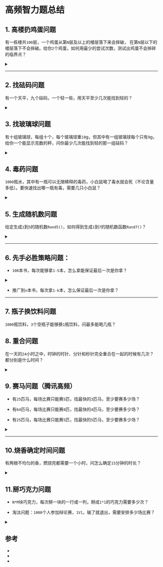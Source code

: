# 高频智力题总结

## 1. 高楼扔鸡蛋问题
有一栋楼共`100`层，一个鸡蛋从第`N`层及以上的楼层落下来会摔破， 在第`N`层以下的楼层落下不会摔破。给你`2`个鸡蛋，如何用最少的尝试次数，测试出鸡蛋不会摔碎的临界点？

<details class="detail">
<summary class="title"><span class="d-marker">&nbsp;</span></summary>

**<summary>**
首先要说明的是这道题你要是一上来就说出正确答案，那说明你的智商不是超过160就是你做过这题。

所以建议你循序渐进的回答，一上来就说最优解可能结果不会让面试官满意。

**1. 暴力法**

从`1`到`100`，一层一层试。在最坏情况下，这个方法需要扔`100`次。
这个办法太蠢了，完全用不上两个鸡蛋这个条件，不建议回答这个方法。


**2. 二分法**

采用类似于二分查找的方法，把鸡蛋从一半楼层（`50`层）往下扔。

- 如果第一枚鸡蛋，在`50`层碎了，第二枚鸡蛋，就从第`1`层开始扔，一层一层增长，一直扔到第`49`层。

- 如果第一枚鸡蛋在`50`层没碎，则继续使用二分法，在剩余楼层的一半（`75`层）往下扔......

这个方法在最坏情况下，需要尝试`50`次。

**3. 均匀法**

如何让第一枚鸡蛋和第二枚鸡蛋的尝试次数，尽可能均衡呢？

很简单，做一个平方根运算，`100`的平方根是`10`。

因此，我们尝试每`10`层扔一次，第一次从`10`层扔，第二次从`20`层扔，第三次从`30`层......一直扔到`100`层。

这样的最好情况是在第`10`层碎掉，尝试次数为 `1 + 9 = 10`次。

最坏的情况是在第`100`层碎掉，尝试次数为 `10 + 9 = 19`次。

不过，这里有一个小小的优化点，我们可以从`15`层开始扔，接下来从`25`层、`35`层扔......一直到`95`层。

这样最坏情况是在第`95`层碎掉，尝试次数为 `9 + 9 = 18`次。

**4. 最优解法**

最优解法是反向思考的经典：如果最优解法在最坏情况下需要扔`X`次，那第一次在第几层扔最好呢？

**答案是：从`X`层扔**

假设最优的尝试次数的`x`次，为什么第一次扔就要选择第`x`层呢？

这里的解释会有些烧脑，请小伙伴们坐稳扶好：

**- 假设第一次扔在第`x+1`层：**

如果第一个鸡蛋碎了，那么第二个鸡蛋只能从第1层开始一层一层扔，一直扔到第x层。

这样一来，我们总共尝试了`x+1`次，和假设尝试`x`次相悖。由此可见，第一次扔的楼层必须小于`x+1`层。

**- 假设第一次扔在第`x-1`层：**

如果第一个鸡蛋碎了，那么第二个鸡蛋只能从第`1`层开始一层一层扔，一直扔到第`x-2`层。

这样一来，我们总共尝试了`x-2+1 = x-1`次，虽然没有超出假设次数，但似乎有些过于保守。

**- 假设第一次扔在第`x`层：**

如果第一个鸡蛋碎了，那么第二个鸡蛋只能从第`1`层开始一层一层扔，一直扔到第`x-1`层。

这样一来，我们总共尝试了`x-1+1 = x`次，刚刚好没有超出假设次数。

因此，要想尽量楼层跨度大一些，又要保证不超过假设的尝试次数x，那么第一次扔鸡蛋的最优选择就是第`x`层。

那么算最坏情况，第二次你只剩下`x-1`次机会，按照上面的说法，你第二次尝试的位置必然是`X +（X-1）`；

以此类推我们可得：

`x + (x-1) + (x-2) + ... + 1 = 100`

这个方程不难理解：

左边的多项式是各次扔鸡蛋的楼层跨度之和。由于假设尝试`x`次，所以这个多项式共有`x`项。

右边是总的楼层数`100`。

下面我们来解这个方程：

`x + (x-1) + (x-2) + ... + 1 = 100`  转化为 `(x+1)*x/2 = 100`

最终x向上取整，得到 `x = 14`

因此，最优解在最坏情况的尝试次数是`14`次，第一次扔鸡蛋的楼层也是`14`层。

最后，让我们把第一个鸡蛋没碎的情况下，所尝试的楼层数完整列举出来：

`14，27， 39， 50， 60， 69， 77， 84， 90， 95， 99， 100`

- 举个栗子验证下：

假如鸡蛋不会碎的临界点是`65`层，那么第一个鸡蛋扔出的楼层是`14，27，50，60，69`。这时候啪的一声碎了。

第二个鸡蛋继续，从`61`层开始，`61，62，63，64，65，66`，啪的一声碎了。

因此得到不会碎的临界点`65`层，总尝试次数是 `6 + 6 = 12 < 14` 。


下面是我个人的理解：这个更像是优化版的均匀法，均匀法让你第二次尝试不超过`10`，但是第一次的位置无法保证（最多要`9`次，最好一次），这个由于每多一次尝试，楼层间隔就`-1`，最终使得第一次与第二次的和完全均匀（最差情况）。

但是核心思路是逆向思考，因为即使理解了需要两次的和均匀也很难得到第一次要在哪层楼扔。

一旦理解了这种方法，多少层楼你都不会怕啦~

</details>

---

## 2. 找砝码问题
有一个天平，九个砝码，一个轻一些，用天平至少几次能找到轻的？

<details class="detail">
<summary class="title"><span class="d-marker">&nbsp;</span></summary>

**<summary>**
三分法。

**答案：2次。**
- 分三份，两份比较，第三份放一边，如果两份相等质量，则说明轻的在第三份。
- 不论如何，可以确定轻的砝码在某一份的三个之中，再用一次三分法，即可确定。

</details>

## 3. 找玻璃球问题
有十组玻璃球，每组十个，每个玻璃球重`10`g，但其中有一组玻璃球每个只有`9`g，给你一个能显示克数的秤，问你最少几次能找到轻的那一组砝码？

<details class="detail">
<summary class="title"><span class="d-marker">&nbsp;</span></summary>

**<summary>**

将十组玻璃珠编号`1~10`，然后第一组拿一个，第二组拿两个以此类推...第十组拿十个
将这些玻璃珠一起放到秤上称出克数`x`，

则`y = 1*10 + 2*10 + 3*10 + ... + 10 * 10 - x`

等价于`y = (1 + 2 + 3 + ... + 10) * 10 - x = 550 - x`

第`y`组就是轻的那组。

</details>

## 4. 毒药问题
`1000`瓶水，其中有一瓶可以无限稀释的毒药，小白鼠喝了毒水就会死（不论含量多低）。要快速找出哪一瓶有毒，需要几只小白鼠？

<details class="detail">
<summary class="title"><span class="d-marker">&nbsp;</span></summary>

**<summary>**
二进制思路。

**答：`2^10 = 1024 > 1000`，因此`10`只小白鼠即可。**

给`1000`瓶水按照二进制编号，比如`3`号编为`00000 00011`，拿`10`个碗，对应`10`位，对于`3`号水来说，最后两位是`1`，则把水混合进最后两个碗中。
最终把`10`碗水给对应的小白鼠喝，根据最后小白鼠死亡的情况（死即为`1`，活即为`0`），即可确定出有毒的那碗水。
</details>

## 5. 生成随机数问题
给定生成`1`到`5`的随机数`Rand5()`，如何得到生成`1`到`7`的随机数函数`Rand7()`？

<details class="detail">
<summary class="title"><span class="d-marker">&nbsp;</span></summary>

**<summary>**
- 使用 `rand5()` 生成 `rand7()`

```java
// 需要随机得到 1-7
public static int rand7() {
    while (true) {
      int row, col, idx;
      // rand5() 返回 1-5
      row = rand5(); // 5 * 5 = 25, 设想一个 5*5 的矩阵
      col = rand5(); // 然后找到小于25的，7的最大倍数21
      idx = col + (row - 1) * 5;
      if (idx <= 21) // 只考虑 1-21，划分成 7 份
        return 1 + (idx - 1) % 7;
    }
}
```
</details>


---

## 6. 先手必胜策略问题：

- `100`本书，每次能够拿`1-5`本，怎么拿能保证最后一次是你拿？


<details class="detail">
<summary class="title"><span class="d-marker">&nbsp;</span></summary>

**<summary>**
> - 卡关键点，每次只能拿`1`-`5`本，所以当剩下`6`本的时候，不论对面怎么拿你都能赢；
> - 然后推`6`的倍数：`12、18、...、96`，也就是一开始要拿`4`本；
> - 接下来对面拿`1`，你就拿`5`，对面拿`2`，你就拿`4`，总之让你拿的和对面拿的加起来是`6`，最终就能赢。


</details>

- 推广到`n`本书，每次拿`1-k`本，怎么保证最后一次是你拿？

---

## 7. 瓶子换饮料问题
`1000`瓶饮料，`3`个空瓶子能够换`1`瓶饮料，问最多能喝几瓶？

## 8. 重合问题
在一天的`24`小时之中，时钟的时针、分针和秒针完全重合在一起的时候有几次？都分别是什么时间？


<details class="detail">
<summary class="title"><span class="d-marker">&nbsp;</span></summary>

**<summary>**
- 假设时针的角速度为 `ω（ω = 1 / 120 (度/秒)）`，那么分针的角速度就为 `12ω`，秒针的角速度为 `720ω`
- 假设时针和分针在 `t` 秒后重合，那么分针在 `t` 时间内走过的角度减去时针在 `t` 时间内走过的角度，得到的结果肯定是 `360` 的整数倍
- 根据上面的规则，可以算出**时针和分针**重合的时间 – 集合 `A`
- 同理也能算出**分针和秒针**重合的时间 – 集合 `B`
- 那么**时针、分针及秒针**三者重合的时间就是集合 `A、B` 的交集

结果：
- `A.length = 22`
- `B.length = 1416`
- `A ∩ B = ['00:00:00', '12:00:00'] = 2`
</details>

## 9. 赛马问题（腾讯高频）
- 有`25`匹马，每场比赛只能赛`5`匹，找最快的`3`匹马，至少要赛多少场？

- 有`64`匹马，每场比赛只能赛`8`匹，找最快的`4`匹马，至少要赛多少场？

- 有`25`匹马，每场比赛只能赛`5`匹，找最快的`5`匹马，至少要赛多少场？



<details class="detail">
<summary class="title"><span class="d-marker">&nbsp;</span></summary>

**<summary>**

- `25`匹马`5`条跑道找最快的`3`匹马，需要跑几次？答案：`7`次
- `64`匹马`8`条跑道找最快的`4`匹马，需要跑几次？答案：`11`次
- `25`匹马`5`条跑道找最快的`5`匹马，需要跑几次？答案：最少`8`次最多`9`次


</details>

---

## 10.烧香确定时间问题
有两根不均匀的香，燃烧完都需要一个小时，问怎么确定`15`分钟的时长？


<details class="detail">
<summary class="title"><span class="d-marker">&nbsp;</span></summary>

**<summary>**
相对时间的思路。

答：设两根香分别为`A`、`B`，先把`A`一端点燃，然后把`B`的两端都点燃，这样当`B`烧完的时候，`A`就还剩下一半（此时能确定半小时），此时把`A`的另一端也点燃，那么从此刻到`A`烧完的时间就是`15`分钟。

</details>

## 11.掰巧克力问题
- `N*M`块巧克力，每次掰一块的一行或一列，掰成`1*1`的巧克力需要多少次？

- 淘汰问题：`1000`个人参加辩论赛，`1V1`，输了就退出，需要安排多少场比赛？


<details class="detail">
<summary class="title"><span class="d-marker">&nbsp;</span></summary>

**<summary>**
答：

- 每次拿起一块巧克力，掰一下（无论横着还是竖着）都会变成两块，因为所有的巧克力共有`N*M`块，所以要掰`N*M-1`次，减`1`是因为最开始的一块是不用算进去的。

- 每一场辩论赛两个人，淘汰一个人，所以可以看作是每一场辩论赛减少一个人，直到最后剩下`1`个人，所以是`1000 - 1 = 999`场。

</details>



## 参考
- [木杉Vincent]: https://blog.csdn.net/neverever01/article/details/108237531
- [代码不规范，测试两行泪]: https://www.nowcoder.com/discuss/262595
- [青青子衿]: https://hexuanzhang.github.io/